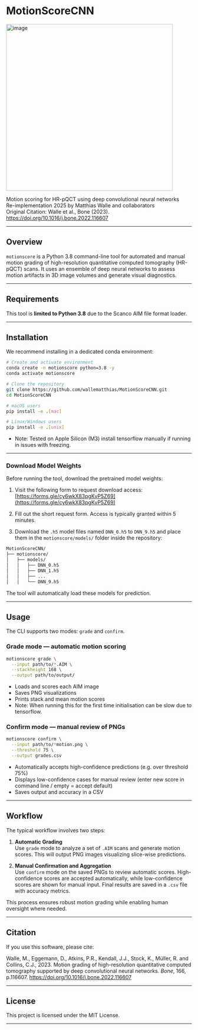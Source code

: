 # MotionScoreCNN

<img width="452" alt="image" src="https://github.com/OpenMSKImaging/MotionScoreCNN/assets/92020703/f4d8da86-4769-46b0-8eb5-dbd91b379762">

Motion scoring for HR-pQCT using deep convolutional neural networks  
Re-implementation 2025 by Matthias Walle and collaborators  
Original Citation: Walle et al., Bone (2023). https://doi.org/10.1016/j.bone.2022.116607

---

## Overview

`motionscore` is a Python 3.8 command-line tool for automated and manual motion grading of high-resolution quantitative computed tomography (HR-pQCT) scans. It uses an ensemble of deep neural networks to assess motion artifacts in 3D image volumes and generate visual diagnostics.

---

## Requirements

This tool is **limited to Python 3.8** due to the Scanco AIM file format loader.

---

## Installation

We recommend installing in a dedicated conda environment:

```bash
# Create and activate environment
conda create -n motionscore python=3.8 -y
conda activate motionscore

# Clone the repository
git clone https://github.com/wallematthias/MotionScoreCNN.git
cd MotionScoreCNN

# macOS users
pip install -e .[mac]

# Linux/Windows users
pip install -e .[unix]
```

- Note: Tested on Apple Silicon (M3) install tensorflow manually if running in issues with freezing.
---

### Download Model Weights

Before running the tool, download the pretrained model weights:

1. Visit the following form to request download access:  
   [https://forms.gle/cy6wkX83pgKvP5Z69](https://forms.gle/cy6wkX83pgKvP5Z69)

2. Fill out the short request form. Access is typically granted within 5 minutes.

3. Download the `.h5` model files named `DNN_0.h5` to `DNN_9.h5` and place them in the `motionscore/models/` folder inside the repository:

```bash
MotionScoreCNN/
├── motionscore/
│   ├── models/
│   │   ├── DNN_0.h5
│   │   ├── DNN_1.h5
│   │   ├── ...
│   │   └── DNN_9.h5
```

The tool will automatically load these models for prediction.

---

## Usage

The CLI supports two modes: `grade` and `confirm`.

### Grade mode — automatic motion scoring

```bash
motionscore grade \
  --input path/to/*.AIM \
  --stackheight 168 \
  --output path/to/output/
```

- Loads and scores each AIM image
- Saves PNG visualizations
- Prints stack and mean motion scores
- Note: When running this for the first time initialisation can be slow due to tensorflow. 

### Confirm mode — manual review of PNGs

```bash
motionscore confirm \
  --input path/to/*motion.png \
  --threshold 75 \
  --output grades.csv
```

- Automatically accepts high-confidence predictions (e.g. over threshold 75%)
- Displays low-confidence cases for manual review (enter new score in command line / empty = accept default)
- Saves output and accuracy in a CSV

---

## Workflow

The typical workflow involves two steps:

1. **Automatic Grading**  
   Use `grade` mode to analyze a set of `.AIM` scans and generate motion scores. This will output PNG images visualizing slice-wise predictions.

2. **Manual Confirmation and Aggregation**  
   Use `confirm` mode on the saved PNGs to review automatic scores. High-confidence scores are accepted automatically, while low-confidence scores are shown for manual input. Final results are saved in a `.csv` file with accuracy metrics.

This process ensures robust motion grading while enabling human oversight where needed.

---

## Citation

If you use this software, please cite:

Walle, M., Eggemann, D., Atkins, P.R., Kendall, J.J., Stock, K., Müller, R. and Collins, C.J., 2023. Motion grading of high-resolution quantitative computed tomography supported by deep convolutional neural networks. *Bone*, 166, p.116607. https://doi.org/10.1016/j.bone.2022.116607

---

## License

This project is licensed under the MIT License.

---

